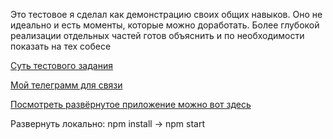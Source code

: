 Это тестовое я сделал как демонстрацию своих общих навыков. Оно не идеально и есть моменты, которые можно доработать. Более глубокой реализации отдельных частей готов объяснить и по необходимости показать на тех собесе

[Суть тестового задания](https://www.figma.com/design/LgKL98D3xH1VYdGUP1Dui0/Digital-unit----%D0%B2%D0%BD%D1%83%D1%82%D1%80%D0%B5%D0%BD%D0%BD%D0%B8%D0%B5-%D0%B7%D0%B0%D0%B4%D0%B0%D1%87%D0%B8-%D1%8E%D0%BD%D0%B8%D1%82%D0%B0----%D0%BC%D0%B0%D0%BA%D0%B5%D1%82-%D0%BB%D0%B5%D0%BD%D0%B4%D0%B8%D0%BD%D0%B3%D0%B0-%D0%B4%D0%BB%D1%8F-%D1%82%D0%B5%D1%81%D1%82%D0%BE%D0%B2%D0%BE%D0%B3%D0%BE-%D0%B7%D0%B0%D0%B4%D0%B0%D0%BD%D0%B8%D1%8F?node-id=2098-138&t=wZFQpL12jERP922G-0)

[Мой телеграмм для связи](https://t.me/i_paychok)

[Посмотреть развёрнутое приложение можно вот здесь](https://wivo-bank.netlify.app)

Развернуть локально:
npm install -> npm start

